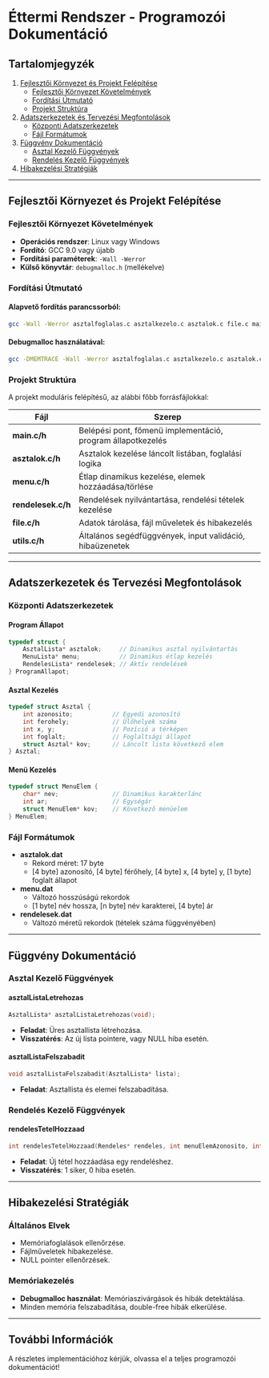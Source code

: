 # Éttermi Rendszer - Programozói Dokumentáció

## Tartalomjegyzék
1. [Fejlesztői Környezet és Projekt Felépítése](#fejlesztői-környezet-és-projekt-felépítése)
   - [Fejlesztői Környezet Követelmények](#fejlesztői-környezet-követelmények)
   - [Fordítási Útmutató](#fordítási-útmutató)
   - [Projekt Struktúra](#projekt-struktúra)
2. [Adatszerkezetek és Tervezési Megfontolások](#adatszerkezetek-és-tervezési-megfontolások)
   - [Központi Adatszerkezetek](#központi-adatszerkezetek)
   - [Fájl Formátumok](#fájl-formátumok)
3. [Függvény Dokumentáció](#függvény-dokumentáció)
   - [Asztal Kezelő Függvények](#asztal-kezelő-függvények)
   - [Rendelés Kezelő Függvények](#rendelés-kezelő-függvények)
4. [Hibakezelési Stratégiák](#hibakezelési-stratégiák)

---

## Fejlesztői Környezet és Projekt Felépítése

### Fejlesztői Környezet Követelmények
- **Operációs rendszer**: Linux vagy Windows
- **Fordító**: GCC 9.0 vagy újabb
- **Fordítási paraméterek**: `-Wall -Werror`
- **Külső könyvtár**: `debugmalloc.h` (mellékelve)

### Fordítási Útmutató

#### Alapvető fordítás parancssorból:
```bash
gcc -Wall -Werror asztalfoglalas.c asztalkezelo.c asztalok.c file.c main.c menu.c rendelesek.c szamla.c terkep.c utils.c -o etterem
```

#### Debugmalloc használatával:
```bash
gcc -DMEMTRACE -Wall -Werror asztalfoglalas.c asztalkezelo.c asztalok.c file.c main.c menu.c rendelesek.c szamla.c terkep.c utils.c -o etterem
```

### Projekt Struktúra
A projekt moduláris felépítésű, az alábbi főbb forrásfájlokkal:

| Fájl             | Szerep                                                         |
|-------------------|---------------------------------------------------------------|
| **main.c/h**      | Belépési pont, főmenü implementáció, program állapotkezelés    |
| **asztalok.c/h**  | Asztalok kezelése láncolt listában, foglalási logika           |
| **menu.c/h**      | Étlap dinamikus kezelése, elemek hozzáadása/törlése            |
| **rendelesek.c/h**| Rendelések nyilvántartása, rendelési tételek kezelése          |
| **file.c/h**      | Adatok tárolása, fájl műveletek és hibakezelés                |
| **utils.c/h**     | Általános segédfüggvények, input validáció, hibaüzenetek      |

---

## Adatszerkezetek és Tervezési Megfontolások

### Központi Adatszerkezetek
#### Program Állapot
```c
typedef struct {
    AsztalLista* asztalok;     // Dinamikus asztal nyilvántartás
    MenuLista* menu;           // Dinamikus étlap kezelés
    RendelesLista* rendelesek; // Aktív rendelések
} ProgramAllapot;
```

#### Asztal Kezelés
```c
typedef struct Asztal {
    int azonosito;           // Egyedi azonosító
    int ferohely;            // Ülőhelyek száma
    int x, y;                // Pozíció a térképen
    int foglalt;             // Foglaltsági állapot
    struct Asztal* kov;      // Láncolt lista következő elem
} Asztal;
```

#### Menü Kezelés
```c
typedef struct MenuElem {
    char* nev;               // Dinamikus karakterlánc
    int ar;                  // Egységár
    struct MenuElem* kov;    // Következő menüelem
} MenuElem;
```

### Fájl Formátumok
- **asztalok.dat**
  - Rekord méret: 17 byte
  - [4 byte] azonosító, [4 byte] férőhely, [4 byte] x, [4 byte] y, [1 byte] foglalt állapot
- **menu.dat**
  - Változó hosszúságú rekordok
  - [1 byte] név hossza, [n byte] név karakterei, [4 byte] ár
- **rendelesek.dat**
  - Változó méretű rekordok (tételek száma függvényében)

---

## Függvény Dokumentáció

### Asztal Kezelő Függvények
#### asztalListaLetrehozas
```c
AsztalLista* asztalListaLetrehozas(void);
```
- **Feladat**: Üres asztallista létrehozása.
- **Visszatérés**: Az új lista pointere, vagy NULL hiba esetén.

#### asztalListaFelszabadit
```c
void asztalListaFelszabadit(AsztalLista* lista);
```
- **Feladat**: Asztallista és elemei felszabadítása.

### Rendelés Kezelő Függvények
#### rendelesTetelHozzaad
```c
int rendelesTetelHozzaad(Rendeles* rendeles, int menuElemAzonosito, int mennyiseg);
```
- **Feladat**: Új tétel hozzáadása egy rendeléshez.
- **Visszatérés**: 1 siker, 0 hiba esetén.

---

## Hibakezelési Stratégiák

### Általános Elvek
- Memóriafoglalások ellenőrzése.
- Fájlműveletek hibakezelése.
- NULL pointer ellenőrzések.

### Memóriakezelés
- **Debugmalloc használat**: Memóriaszivárgások és hibák detektálása.
- Minden memória felszabadítása, double-free hibák elkerülése.

---

## További Információk
A részletes implementációhoz kérjük, olvassa el a teljes programozói dokumentációt!
